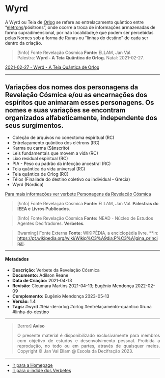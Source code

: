 # Wyrd

A Wyrd ou Teia de [Orlog](Orlog.md) se refere ao entrelaçamento quântico entre “[elétrons](Elétrons%20e%20a%20Revelação%20Cósmica.md)/pósitrons”, onde ocorre a troca de informações armazenadas de forma supradimensional, por não localidade,e que podem ser percebidas pelas Nornes sob a forma de Runas ou “linhas do destino” de cada ser dentro da criação.

> [!info] Fonte Revelação Cósmica
> **Fonte:** ELLAM, Jan Val. Palestra: **Wyrd - A Teia Quântica de Orlog.** Natal: 2021-02-27.

[2021-02-27 - Wyrd - A Teia Quântica de Orlog](2021-02-27%20-%20Wyrd%20A%20Teia%20Quântica%20de%20Orlog.md)

---
## Variações dos nomes dos personagens da Revelação Cósmica e/ou as encarnações dos espíritos que animaram esses personagens. Os nomes e suas variações se encontram organizados alfabeticamente, independente dos seus surgimentos.

- Coleção de arquivos no conectoma espiritual (RC)
- Entrelaçamento quântico dos elétrons (RC)
- Karma ou carma (Sânscrito)
- Leis fundamentais que movem a vida (RC)
- Lixo residual espiritual (RC)
- PIA - Peso ou padrão da infecção ancestral (RC)
- Teia quântica da vida universal (RC)
- Teia quântica de Orlog (RC)
- Télos (Finaliade do destino coletivo ou individual - Grecia)
- Wyrd (Nórdica) 
 
[Para mais informações ver verbete Personagens da Revelação Cósmica](Personagens%20da%20Revelação%20Cósmica.md) 
  
> [!info] Fonte Revelação Cósmica
>**Fonte:** ELLAM, Jan Val. **Palestras do IEEA e Livros Publicados**. 

> [!info] Fonte Revelação Cósmica
>**Fonte:** NEAD - Núcleo de Estudos Agentes Decifradores. **Verbetes**. 

> [!warning] Fonte Externa
>**Fonte:** WIKIPÉDIA, a enciclopédia livre. **in: https://pt.wikipedia.org/wiki/Wikip%C3%A9dia:P%C3%A1gina_principal. 

---
#### Metadados

-   **Descrição:** Verbete da Revelação Cósmica
-   **Documento:** Adilson Reane
-   **Data de Criação:** 2021-04-13
-   **Revisão:** Cleumara Martins 2021-04-13; Eugênio Mendonça 2022-02-09
-   **Complemento:** Eugênio Mendonça 2023-05-13
-   **Versão:** 1.4
-   **Tags:** #wyrd #teia-de-orlog #orlog #entrelaçamento-quantico #runa #linha-do-destino

---
> [!error] **Aviso**
> <p align="justify">O presente material é disponibilizado exclusivamente para membros com objetivo de estudos e desenvolvimento pessoal. Proibida a reprodução, no todo ou em partes, através de quaisquer meios. Copyright © Jan Val Ellam @ Escola da Decifração 2023. </p>

---
- [Ir para a Homepage](Homepage.canvas)
- [Ir para o índide dos Verbetes](ÍNDIDE%20GERAL%20DOS%20VERBETES.canvas)